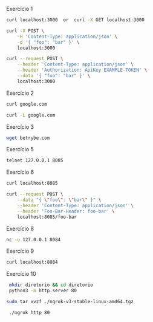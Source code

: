 Exercício 1
```sh
curl localhost:3000  or  curl -X GET localhost:3000
```
```sh
curl -X POST \
    -H 'Content-Type: application/json' \
    -d '{ "foo": "bar" }' \
    localhost:3000
```
```sh
curl --request POST \
    --header 'Content-Type: application/json' \
    --header 'Authorization: ApiKey EXAMPLE-TOKEN' \
    --data '{ "foo": "bar" }' \
    localhost:3000
```

Exercício 2
```sh
curl google.com
```
```sh
curl -L google.com
```

Exercício 3
```sh
wget betrybe.com
```

Exercício 5
```sh
telnet 127.0.0.1 8085
```




Exercício 6
```sh
curl localhost:8085
```
```sh
curl --request POST \
    --data "{ \"foo\": \"bar\" }" \
    --header 'Content-Type: application/json' \
    --header 'Foo-Bar-Header: foo-bar' \
    localhost:8085/foo-bar
```

Exercício 8
```sh
nc -u 127.0.0.1 8084
```

Exercício 9
```sh
curl localhost:8084
```

Exercício 10
```sh
 mkdir diretorio && cd diretorio
 python3 -m http.server 80
```
```sh
sudo tar xvzf ./ngrok-v3-stable-linux-amd64.tgz
```
```sh
 ./ngrok http 80
```

